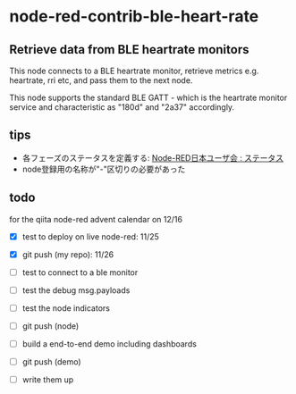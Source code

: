 # node-red-contrib-ble-heart-rate

## Retrieve data from BLE heartrate monitors

This node connects to a BLE heartrate monitor, retrieve metrics e.g. heartrate, rri etc, and pass them to the next node.

This node supports the standard BLE GATT - which is the heartrate monitor service and characteristic as "180d" and "2a37" accordingly.


## tips

- 各フェーズのステータスを定義する: [Node-RED日本ユーザ会 : ステータス](https://nodered.jp/docs/creating-nodes/status)
- node登録用の名称が"-"区切りの必要があった


## todo

for the qiita node-red advent calendar on 12/16

- [x] test to deploy on live node-red: 11/25
- [x] git push (my repo): 11/26
- [ ] test to connect to a ble monitor
- [ ] test the debug msg.payloads
- [ ] test the node indicators
- [ ] git push (node)
- [ ] build a end-to-end demo including dashboards
- [ ] git push (demo)
- [ ] write them up


